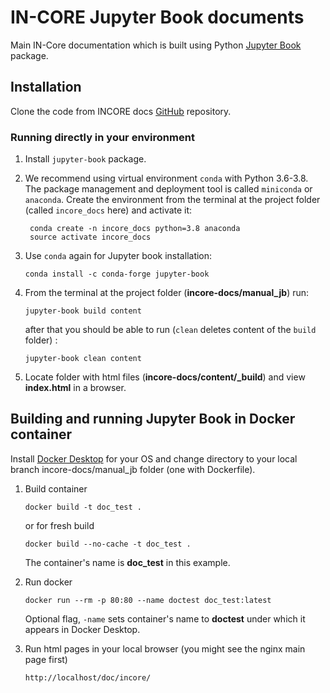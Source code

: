 # IN-CORE Jupyter Book documents

Main IN-Core documentation which is built using Python [Jupyter Book](https://jupyterbook.org/intro.html) package.

## Installation

Clone the code from INCORE docs [GitHub](https://github.com/IN-CORE/incore-docs.git) repository.

### Running directly in your environment

1. Install `jupyter-book` package.

2. We recommend using virtual environment `conda` with Python 3.6-3.8. The package management and deployment tool 
is called `miniconda` or `anaconda`. Create the environment from the terminal at the project 
folder (called `incore_docs` here) and activate it:
    
   ```
    conda create -n incore_docs python=3.8 anaconda
    source activate incore_docs
   ```
   
3. Use `conda` again for Jupyter book installation:

    ```
    conda install -c conda-forge jupyter-book
    ``` 

4. From the terminal at the project folder (**incore-docs/manual_jb**) run: 
    ```
    jupyter-book build content
    ```
    after that you should be able to run (`clean` deletes content of the `build` folder) :
    ```
    jupyter-book clean content
    ```
5. Locate folder with html files (**incore-docs/content/_build**) and view **index.html** in a browser.


## Building and running Jupyter Book in Docker container

Install [Docker Desktop](https://www.docker.com/) for your OS and change directory to your local branch 
incore-docs/manual_jb folder (one with Dockerfile).

1. Build container
   ```
   docker build -t doc_test .
   ```
   or for fresh build
   ```
   docker build --no-cache -t doc_test .
   ```
   The container's name is **doc_test** in this example.
    
2. Run docker
   ```
   docker run --rm -p 80:80 --name doctest doc_test:latest
   ```
   Optional flag, `-name` sets container's name to **doctest** under which it appears in Docker Desktop.
   
3. Run html pages in your local browser (you might see the nginx main page first)
   ```
   http://localhost/doc/incore/
   ```  
